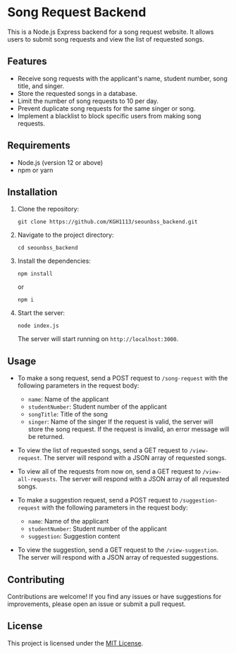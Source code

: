 # Song Request Backend

This is a Node.js Express backend for a song request website. It allows users to submit song requests and view the list of requested songs.

## Features

- Receive song requests with the applicant's name, student number, song title, and singer.
- Store the requested songs in a database.
- Limit the number of song requests to 10 per day.
- Prevent duplicate song requests for the same singer or song.
- Implement a blacklist to block specific users from making song requests.

## Requirements

- Node.js (version 12 or above)
- npm or yarn

## Installation

1. Clone the repository:

   ```
   git clone https://github.com/KGH1113/seounbss_backend.git
   ```

2. Navigate to the project directory:

   ```
   cd seounbss_backend
   ```

3. Install the dependencies:

   ```
   npm install
   ```
   or
   ```
   npm i
   ```

4. Start the server:

   ```
   node index.js
   ```

   The server will start running on `http://localhost:3000`.

## Usage

- To make a song request, send a POST request to `/song-request` with the following parameters in the request body:
  - `name`: Name of the applicant
  - `studentNumber`: Student number of the applicant
  - `songTitle`: Title of the song
  - `singer`: Name of the singer
  If the request is valid, the server will store the song request.
  If the request is invalid, an error message will be returned.

- To view the list of requested songs, send a GET request to `/view-request`. The server will respond with a JSON array of requested songs.
- To view all of the requests from now on, send a GET request to `/view-all-requests`. The server will respond with a JSON array of all requested songs.

- To make a suggestion request, send a POST request to `/suggestion-request` with the following parameters in the request body:
  - `name`: Name of the applicant
  - `studentNumber`: Student number of the applicant
  - `suggestion`: Suggestion content

- To view the suggestion, send a GET request to the `/view-suggestion`. The server will respond with a JSON array of requested suggestions.

## Contributing

Contributions are welcome! If you find any issues or have suggestions for improvements, please open an issue or submit a pull request.

## License

This project is licensed under the [MIT License](LICENSE).